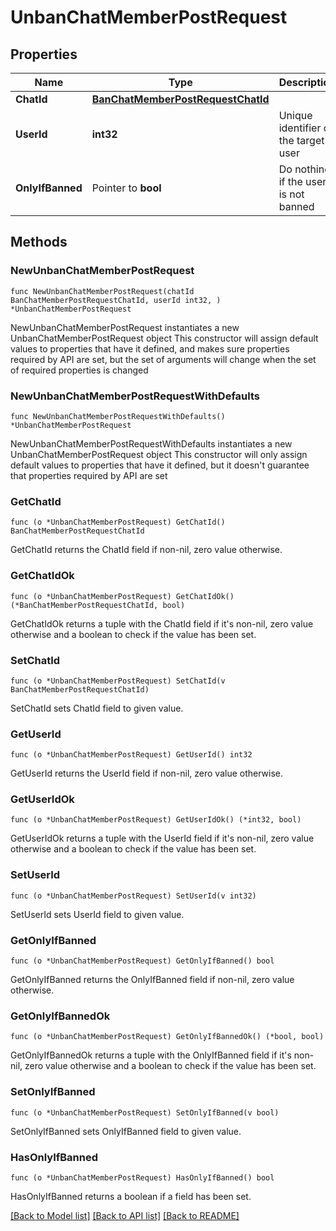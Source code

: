 # UnbanChatMemberPostRequest

## Properties

Name | Type | Description | Notes
------------ | ------------- | ------------- | -------------
**ChatId** | [**BanChatMemberPostRequestChatId**](BanChatMemberPostRequestChatId.md) |  | 
**UserId** | **int32** | Unique identifier of the target user | 
**OnlyIfBanned** | Pointer to **bool** | Do nothing if the user is not banned | [optional] 

## Methods

### NewUnbanChatMemberPostRequest

`func NewUnbanChatMemberPostRequest(chatId BanChatMemberPostRequestChatId, userId int32, ) *UnbanChatMemberPostRequest`

NewUnbanChatMemberPostRequest instantiates a new UnbanChatMemberPostRequest object
This constructor will assign default values to properties that have it defined,
and makes sure properties required by API are set, but the set of arguments
will change when the set of required properties is changed

### NewUnbanChatMemberPostRequestWithDefaults

`func NewUnbanChatMemberPostRequestWithDefaults() *UnbanChatMemberPostRequest`

NewUnbanChatMemberPostRequestWithDefaults instantiates a new UnbanChatMemberPostRequest object
This constructor will only assign default values to properties that have it defined,
but it doesn't guarantee that properties required by API are set

### GetChatId

`func (o *UnbanChatMemberPostRequest) GetChatId() BanChatMemberPostRequestChatId`

GetChatId returns the ChatId field if non-nil, zero value otherwise.

### GetChatIdOk

`func (o *UnbanChatMemberPostRequest) GetChatIdOk() (*BanChatMemberPostRequestChatId, bool)`

GetChatIdOk returns a tuple with the ChatId field if it's non-nil, zero value otherwise
and a boolean to check if the value has been set.

### SetChatId

`func (o *UnbanChatMemberPostRequest) SetChatId(v BanChatMemberPostRequestChatId)`

SetChatId sets ChatId field to given value.


### GetUserId

`func (o *UnbanChatMemberPostRequest) GetUserId() int32`

GetUserId returns the UserId field if non-nil, zero value otherwise.

### GetUserIdOk

`func (o *UnbanChatMemberPostRequest) GetUserIdOk() (*int32, bool)`

GetUserIdOk returns a tuple with the UserId field if it's non-nil, zero value otherwise
and a boolean to check if the value has been set.

### SetUserId

`func (o *UnbanChatMemberPostRequest) SetUserId(v int32)`

SetUserId sets UserId field to given value.


### GetOnlyIfBanned

`func (o *UnbanChatMemberPostRequest) GetOnlyIfBanned() bool`

GetOnlyIfBanned returns the OnlyIfBanned field if non-nil, zero value otherwise.

### GetOnlyIfBannedOk

`func (o *UnbanChatMemberPostRequest) GetOnlyIfBannedOk() (*bool, bool)`

GetOnlyIfBannedOk returns a tuple with the OnlyIfBanned field if it's non-nil, zero value otherwise
and a boolean to check if the value has been set.

### SetOnlyIfBanned

`func (o *UnbanChatMemberPostRequest) SetOnlyIfBanned(v bool)`

SetOnlyIfBanned sets OnlyIfBanned field to given value.

### HasOnlyIfBanned

`func (o *UnbanChatMemberPostRequest) HasOnlyIfBanned() bool`

HasOnlyIfBanned returns a boolean if a field has been set.


[[Back to Model list]](../README.md#documentation-for-models) [[Back to API list]](../README.md#documentation-for-api-endpoints) [[Back to README]](../README.md)


